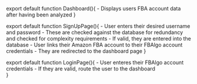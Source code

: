export default function Dashboard(){
    - Displays users FBA account data after having been analyzed
}

export default function SignUpPage(){
    - User enters their desired username and password
    - These are checked against the database for  redundancy and checked for complexity requirements
    - If valid, they are entered into the database
    - User links their Amazon FBA account to their FBAlgo account credentials
    - They are redirected to the dashboard page
}

export default function LoginPage(){
    - User enteres their FBAlgo account credentials
    - If they are valid, route the user to the dashboard       
}